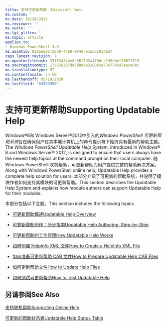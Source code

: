 ```yaml
---
title: 支持可更新帮助 |Microsoft Docs
ms.custom: ''
ms.date: 10/28/2012
ms.reviewer: ''
ms.suite: ''
ms.tgt_pltfrm: ''
ms.topic: article
applies_to:
- Windows PowerShell 3.0
ms.assetid: 832ea622-25a9-4760-904d-e15d6105bb27
caps.latest.revision: 7
ms.openlocfilehash: 331634f44e8c06f7d2a479dccf30dbef1067f515
ms.sourcegitcommit: 173556307d45d88de31086ce776770547eece64c
ms.translationtype: MT
ms.contentlocale: zh-CN
ms.lasthandoff: 05/19/2020
ms.locfileid: "83559958"
---
```

# <a name="supporting-updatable-help"></a><span data-ttu-id="89a69-102">支持可更新帮助</span><span class="sxs-lookup"><span data-stu-id="89a69-102">Supporting Updatable Help</span></span>

<span data-ttu-id="89a69-103">Windows®8和 Windows Server®2012中引入的*Windows PowerShell 可更新帮助系统*旨在确保用户在其本地计算机上的命令提示符下始终具有最新的帮助主题。</span><span class="sxs-lookup"><span data-stu-id="89a69-103">The *Windows PowerShell Updatable Help System*, introduced in Windows® 8 and Windows Server® 2012, is designed to ensure that users always have the newest help topics at the command prompt on their local computer.</span></span> <span data-ttu-id="89a69-104">随 Windows PowerShell 联机帮助，可更新帮助为用户提供完整的帮助解决方案。</span><span class="sxs-lookup"><span data-stu-id="89a69-104">Along with Windows PowerShell online help, Updatable Help provides a complete help solution for users.</span></span> <span data-ttu-id="89a69-105">本部分介绍了可更新的帮助系统，并说明了模块作者如何支持其模块的可更新帮助。</span><span class="sxs-lookup"><span data-stu-id="89a69-105">This section describes the Updatable Help System and explains how module authors can support Updatable Help for their modules.</span></span>

<span data-ttu-id="89a69-106">本部分包括以下主题。</span><span class="sxs-lookup"><span data-stu-id="89a69-106">This section includes the following topics.</span></span>

- [<span data-ttu-id="89a69-107">可更新帮助概述</span><span class="sxs-lookup"><span data-stu-id="89a69-107">Updatable Help Overview</span></span>](./updatable-help-overview.md)

- [<span data-ttu-id="89a69-108">可更新帮助创作：分步指南</span><span class="sxs-lookup"><span data-stu-id="89a69-108">Updatable Help Authoring: Step-by-Step</span></span>](./updatable-help-authoring-step-by-step.md)

- [<span data-ttu-id="89a69-109">可更新帮助的工作原理</span><span class="sxs-lookup"><span data-stu-id="89a69-109">How Updatable Help Works</span></span>](./how-updatable-help-works.md)

- [<span data-ttu-id="89a69-110">如何创建 HelpInfo XML 文件</span><span class="sxs-lookup"><span data-stu-id="89a69-110">How to Create a HelpInfo XML File</span></span>](./how-to-create-a-helpinfo-xml-file.md)

- [<span data-ttu-id="89a69-111">如何准备可更新帮助 CAB 文件</span><span class="sxs-lookup"><span data-stu-id="89a69-111">How to Prepare Updatable Help CAB Files</span></span>](./how-to-prepare-updatable-help-cab-files.md)

- [<span data-ttu-id="89a69-112">如何更新帮助文件</span><span class="sxs-lookup"><span data-stu-id="89a69-112">How to Update Help Files</span></span>](./how-to-update-help-files.md)

- [<span data-ttu-id="89a69-113">如何测试可更新帮助</span><span class="sxs-lookup"><span data-stu-id="89a69-113">How to Test Updatable Help</span></span>](./how-to-test-updatable-help.md)

## <a name="see-also"></a><span data-ttu-id="89a69-114">另请参阅</span><span class="sxs-lookup"><span data-stu-id="89a69-114">See Also</span></span>

[<span data-ttu-id="89a69-115">支持联机帮助</span><span class="sxs-lookup"><span data-stu-id="89a69-115">Supporting Online Help</span></span>](./supporting-online-help.md)

[<span data-ttu-id="89a69-116">可更新的帮助状态表</span><span class="sxs-lookup"><span data-stu-id="89a69-116">Updatable Help Status Table</span></span>](https://www.microsoft.com/en-us/itpro/windows)
